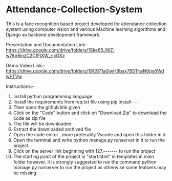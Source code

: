 # Attendance-Collection-System
This is a face recognition based project developed for attendance collection system using computer vision and various Machine learning algorithms and Django as backend development framework.




Presentation and Documentation Link:- https://drive.google.com/drive/folders/1Ske65JWZ-w7Ao6inzC2CfFjXW_rjxGXz



Demo Video Link:- https://drive.google.com/drive/folders/19C971a0iwH9bsx7B5TrwN0px6WdwETVw


Instructions:-

1. Install python programming language
2. Install the requirements from req.txt file using pip install ---
3. Then open the github link given 
4. Click on the "Code" button and click on "Download Zip" to download the code as zip file
5. The file will be downloaded 
6. Extract the downloaded archived file
7. Open the code editor , more preferably Vscode and open this folder in it
8. Open the terminal and write python manage.py runserver in it to run the project.
9. Click on the server link beginning with 127.------- to run the project
10. The starting point of the project is "start.html" in templates in main folder however, it is strongly suggested to run the command python manage.py runserver to run the project as otherwise some featuers may be missing.

